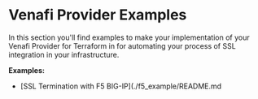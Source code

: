 # Venafi Provider Examples

In this section you'll find examples to make your implementation of your Venafi Provider for Terraform in for automating your process of SSL integration in your infrastructure.

**Examples:**

- [SSL Termination with F5 BIG-IP](./f5_example/README.md
